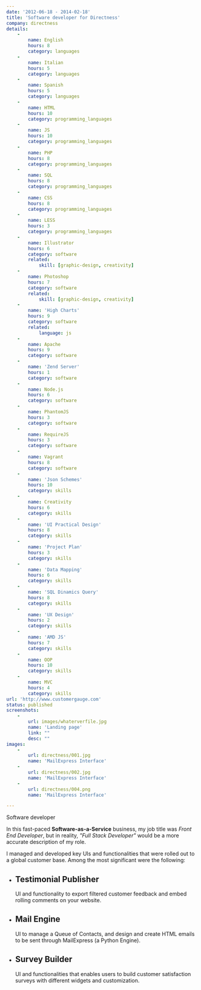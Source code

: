 ```yaml
---
date: '2012-06-18 - 2014-02-18'
title: 'Software developer for Directness'
company: directness
details:
    -
        name: English
        hours: 8
        category: languages
    -
        name: Italian
        hours: 5
        category: languages
    -
        name: Spanish
        hours: 5
        category: languages
    -
        name: HTML
        hours: 10
        category: programming_languages
    -
        name: JS
        hours: 10
        category: programming_languages
    -
        name: PHP
        hours: 8
        category: programming_languages
    -
        name: SQL
        hours: 8
        category: programming_languages
    -
        name: CSS
        hours: 8
        category: programming_languages
    -
        name: LESS
        hours: 3
        category: programming_languages
    -
        name: Illustrator
        hours: 6
        category: software
        related:
            skill: [graphic-design, creativity]
    -
        name: Photoshop
        hours: 7
        category: software
        related:
            skill: [graphic-design, creativity]
    -
        name: 'High Charts'
        hours: 9
        category: software
        related:
            language: js
    -
        name: Apache
        hours: 9
        category: software
    -
        name: 'Zend Server'
        hours: 1
        category: software
    -
        name: Node.js
        hours: 6
        category: software
    -
        name: PhantomJS
        hours: 3
        category: software
    -
        name: RequireJS
        hours: 3
        category: software
    -
        name: Vagrant
        hours: 8
        category: software
    -
        name: 'Json Schemes'
        hours: 10
        category: skills
    -
        name: Creativity
        hours: 6
        category: skills
    -
        name: 'UI Practical Design'
        hours: 8
        category: skills
    -
        name: 'Project Plan'
        hours: 3
        category: skills
    -
        name: 'Data Mapping'
        hours: 6
        category: skills
    -
        name: 'SQL Dinamics Query'
        hours: 8
        category: skills
    -
        name: 'UX Design'
        hours: 2
        category: skills
    -
        name: 'AMD JS'
        hours: 7
        category: skills
    -
        name: OOP
        hours: 10
        category: skills
    -
        name: MVC
        hours: 4
        category: skills
url: 'http://www.customergauge.com'
status: published
screenshots:
    -
        url: images/whaterverfile.jpg
        name: 'Landing page'
        link: ""
        desc: ""
images:
    -
        url: directness/001.jpg
        name: 'MailExpress Interface'
    -
        url: directness/002.jpg
        name: 'MailExpress Interface'
    -
        url: directness/004.png
        name: 'MailExpress Interface'

---
```

Software developer 

 In this fast-paced <b>Software-as-a-Service</b> business, my job title was <i>Front End Developer</i>, but in reality, <i>"Full Stack Developer"</i> would be a more accurate description of my role.

 I managed and developed key UIs and functionalities that were rolled out to a global customer base. Among the most significant were the following: <ul> <li> <h2>Testimonial Publisher</h2> UI and functionality to export filtered customer feedback and embed rolling comments on your website.</li> <li> <h2>Mail Engine</h2> UI to manage a Queue of Contacts, and design and create HTML emails to be sent through MailExpress (a Python Engine). </li> <li> <h2>Survey Builder</h2>UI and functionalities that enables users to build customer satisfaction surveys with different widgets and customization.</li> </ul>